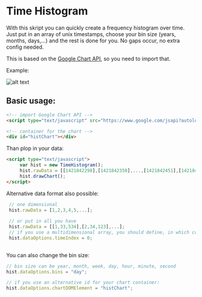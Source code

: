 # Time Histogram

With this skript you can quickly create a frequency histogram over time. Just put in an array of unix timestamps, choose your bin size (years, months, days,...) and the rest is done for you. No gaps occur, no extra config needed.

This is based on the [Google Chart API](https://developers.google.com/chart/), so you need to import that.

Example:

![alt text](https://github.com/Timmothey/timehistogram/example.png "")

## Basic usage:
```html
<!-- import Google Chart API -->
<script type="text/javascript" src="https://www.google.com/jsapi?autoload={'modules':[{'name':'visualization','version':'1','packages':['corechart']}]}"></script>

<!-- container for the chart -->
<div id="histChart"></div>
```
Than plop in your data:
```html
<script type="text/javascript">
     var hist = new TimeHistogram();
     hist.rawData = [[1421842298],[1421842350],...,[1421842451],[1421842467]];
     hist.drawChart();
</script>

```

Alternative data format also possible:
```javascript
 // one dimensional
 hist.rawData = [1,2,3,4,5,...];
 
 // or put in all you have
 hist.rawData = [[1,33,534],[2,34,123],...];
 // if you use a multidimensional array, you should define, in which column the unix timestamps are:
 hist.dataOptions.timeIndex = 0;
 
```

You can also change the bin size:
```javascript
// bin size can be year, month, week, day, hour, minute, second
hist.dataOptions.bins = "day";

// if you use an alternative id for your chart container:
hist.dataOptions.chartDOMElement = "histChart";
```
